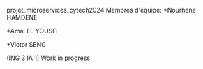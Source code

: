 projet_microservices_cytech2024
Membres d'équipe:
*Nourhene HAMDENE

*Amal EL YOUSFI

*Victor SENG

(ING 3 IA 1) Work in progress